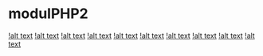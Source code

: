 # modulPHP2
[!alt text](https://github.com/adristiputri/modulPHP2/blob/master/Screenshot%20(107).png)
[!alt text](https://github.com/adristiputri/modulPHP2/blob/master/Screenshot%20(108).png)
[!alt text](https://github.com/adristiputri/modulPHP2/blob/master/Screenshot%20(109).png)
[!alt text](https://github.com/adristiputri/modulPHP2/blob/master/Screenshot%20(110).png)
[!alt text](https://github.com/adristiputri/modulPHP2/blob/master/Screenshot%20(111).png)
[!alt text](https://github.com/adristiputri/modulPHP2/blob/master/Screenshot%20(112).png)
[!alt text](https://github.com/adristiputri/modulPHP2/blob/master/Screenshot%20(113).png)
[!alt text](https://github.com/adristiputri/modulPHP2/blob/master/Screenshot%20(114).png)
[!alt text](https://github.com/adristiputri/modulPHP2/blob/master/Screenshot%20(115).png)
[!alt text](https://github.com/adristiputri/modulPHP2/blob/master/Screenshot%20(116).png)
